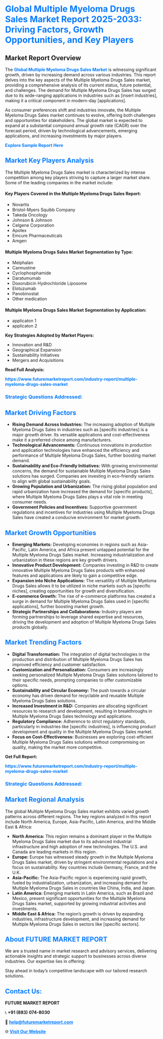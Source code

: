 <h1 style="color: #007BFF;">Global Multiple Myeloma Drugs Sales Market Report 2025-2033: Driving Factors, Growth Opportunities, and Key Players</h1>

<section id="overview">
<h2>Market Report Overview</h2>
<p>The <a href="https://www.futuremarketreport.com/industry-report/multiple-myeloma-drugs-sales-market" style="color: #007BFF; text-decoration: none;"><strong>Global Multiple Myeloma Drugs Sales Market</strong></a> is witnessing significant growth, driven by increasing demand across various industries. This report delves into the key aspects of the Multiple Myeloma Drugs Sales market, providing a comprehensive analysis of its current status, future potential, and challenges. The demand for Multiple Myeloma Drugs Sales has surged due to its wide-ranging applications in industries such as [insert industries], making it a critical component in modern-day [applications].</p>
<p>As consumer preferences shift and industries innovate, the Multiple Myeloma Drugs Sales market continues to evolve, offering both challenges and opportunities for stakeholders. The global market is expected to expand at a substantial compound annual growth rate (CAGR) over the forecast period, driven by technological advancements, emerging applications, and increasing investments by major players.</p>
</section>

<section id="overview">
<p><a href="https://www.futuremarketreport.com/request-sample/reportId=109309" style="color: #007BFF; text-decoration: none;"><strong>Explore Sample Report Here</strong></a></p>
</section>

<section id="key-players">
<h2 style="color: #007BFF;">Market Key Players Analysis</h2>
<p>The Multiple Myeloma Drugs Sales market is characterized by intense competition among key players striving to capture a larger market share. Some of the leading companies in the market include:</p>
<h4>Key Players Covered in the Multiple Myeloma Drugs Sales Report:</h4>
<ul><li>Novartis</li><li>Bristol-Myers Squibb Company</li><li>Takeda Oncology</li><li>Johnson &amp; Johnson</li><li>Celgene Corporation</li><li>Apotex</li><li>Emcure Pharmaceuticals</li><li>Amgen</li></ul>
<h4>Multiple Myeloma Drugs Sales Market Segmentation by Type:</h4>
<ul><li>Melphalan</li><li>Carmustine</li><li>Cyclophosphamide</li><li>Daratumumab</li><li>Doxorubicin Hydrochloride Liposome</li><li>Elotuzumab</li><li>Panobinostat</li><li>Other medication</li></ul>

<h4>Multiple Myeloma Drugs Sales Market Segmentation by Application:</h4>
<ul><li>applicaton 1</li><li>applicaton 2</li></ul>
<p><strong>Key Strategies Adopted by Market Players:</strong></p>
<ul>
<li>Innovation and R&D</li>
<li>Geographical Expansion</li>
<li>Sustainability Initiatives</li>
<li>Mergers and Acquisitions</li>
</ul>
</section>

<section>
<p><strong>Read Full Analysis: </strong></p><a href="https://www.futuremarketreport.com/industry-report/multiple-myeloma-drugs-sales-market" style="color: #007BFF; text-decoration: none;"><strong>https://www.futuremarketreport.com/industry-report/multiple-myeloma-drugs-sales-market</strong></a>
<h3 style="color: #007BFF;">Strategic Questions Addressed:</h3>
</section>

<section id="driving-factors">
<h2 style="color: #007BFF;">Market Driving Factors</h2>
<ul>
<li><strong>Rising Demand Across Industries:</strong> The increasing adoption of Multiple Myeloma Drugs Sales in industries such as [specific industries] is a major growth driver. Its versatile applications and cost-effectiveness make it a preferred choice among manufacturers.</li>
<li><strong>Technological Advancements:</strong> Continuous innovations in production and application technologies have enhanced the efficiency and performance of Multiple Myeloma Drugs Sales, further boosting market demand.</li>
<li><strong>Sustainability and Eco-Friendly Initiatives:</strong> With growing environmental concerns, the demand for sustainable Multiple Myeloma Drugs Sales solutions has surged. Companies are investing in eco-friendly variants to align with global sustainability goals.</li>
<li><strong>Growing Population and Urbanization:</strong> The rising global population and rapid urbanization have increased the demand for [specific products], where Multiple Myeloma Drugs Sales plays a vital role in meeting consumer needs.</li>
<li><strong>Government Policies and Incentives:</strong> Supportive government regulations and incentives for industries using Multiple Myeloma Drugs Sales have created a conducive environment for market growth.</li>
</ul>
</section>

<section id="growth-opportunities">
<h2 style="color: #007BFF;">Market Growth Opportunities</h2>
<ul>
<li><strong>Emerging Markets:</strong> Developing economies in regions such as Asia-Pacific, Latin America, and Africa present untapped potential for the Multiple Myeloma Drugs Sales market. Increasing industrialization and urbanization in these regions are key growth drivers.</li>
<li><strong>Innovative Product Development:</strong> Companies investing in R&D to create innovative Multiple Myeloma Drugs Sales products with enhanced features and applications are likely to gain a competitive edge.</li>
<li><strong>Expansion into Niche Applications:</strong> The versatility of Multiple Myeloma Drugs Sales allows it to be utilized in niche markets such as [specific niches], creating opportunities for growth and diversification.</li>
<li><strong>E-commerce Growth:</strong> The rise of e-commerce platforms has created a surge in demand for Multiple Myeloma Drugs Sales used in [specific applications], further boosting market growth.</li>
<li><strong>Strategic Partnerships and Collaborations:</strong> Industry players are forming partnerships to leverage shared expertise and resources, driving the development and adoption of Multiple Myeloma Drugs Sales products globally.</li>
</ul>
</section>

<section id="trending-factors">
<h2 style="color: #007BFF;">Market Trending Factors</h2>
<ul>
<li><strong>Digital Transformation:</strong> The integration of digital technologies in the production and distribution of Multiple Myeloma Drugs Sales has improved efficiency and customer satisfaction.</li>
<li><strong>Customization and Personalization:</strong> Consumers are increasingly seeking personalized Multiple Myeloma Drugs Sales solutions tailored to their specific needs, prompting companies to offer customizable options.</li>
<li><strong>Sustainability and Circular Economy:</strong> The push towards a circular economy has driven demand for recyclable and reusable Multiple Myeloma Drugs Sales solutions.</li>
<li><strong>Increased Investment in R&D:</strong> Companies are allocating significant resources to research and development, resulting in breakthroughs in Multiple Myeloma Drugs Sales technology and applications.</li>
<li><strong>Regulatory Compliance:</strong> Adherence to strict regulatory standards, particularly in industries like [specific industries], is influencing product development and quality in the Multiple Myeloma Drugs Sales market.</li>
<li><strong>Focus on Cost-Effectiveness:</strong> Businesses are exploring cost-efficient Multiple Myeloma Drugs Sales solutions without compromising on quality, making the market more competitive.</li>
</ul>
</section>

<section>
<p><strong>Get Full Report: </strong></p><a href="https://www.futuremarketreport.com/industry-report/multiple-myeloma-drugs-sales-market" style="color: #007BFF; text-decoration: none;"><strong>https://www.futuremarketreport.com/industry-report/multiple-myeloma-drugs-sales-market</strong></a>
<h3 style="color: #007BFF;">Strategic Questions Addressed:</h3>
</section>


<section id="regional-analysis">
<h2 style="color: #007BFF;">Market Regional Analysis</h2>
<p>The global Multiple Myeloma Drugs Sales market exhibits varied growth patterns across different regions. The key regions analyzed in this report include North America, Europe, Asia-Pacific, Latin America, and the Middle East & Africa:</p>
<ul>
<li><strong>North America:</strong> This region remains a dominant player in the Multiple Myeloma Drugs Sales market due to its advanced industrial infrastructure and high adoption of new technologies. The U.S. and Canada are leading markets in this region.</li>
<li><strong>Europe:</strong> Europe has witnessed steady growth in the Multiple Myeloma Drugs Sales market, driven by stringent environmental regulations and a focus on sustainability. Key countries include Germany, France, and the U.K.</li>
<li><strong>Asia-Pacific:</strong> The Asia-Pacific region is experiencing rapid growth, fueled by industrialization, urbanization, and increasing demand for Multiple Myeloma Drugs Sales in countries like China, India, and Japan.</li>
<li><strong>Latin America:</strong> Emerging markets in Latin America, such as Brazil and Mexico, present significant opportunities for the Multiple Myeloma Drugs Sales market, supported by growing industrial activities and investments.</li>
<li><strong>Middle East & Africa:</strong> The region’s growth is driven by expanding industries, infrastructure development, and increasing demand for Multiple Myeloma Drugs Sales in sectors like [specific sectors].</li>
</ul>
</section>

<footer>
<h2 style="color: #007BFF;">About FUTURE MARKET REPORT</h2>
<p>We are a trusted name in market research and advisory services, delivering actionable insights and strategic support to businesses across diverse industries. Our expertise lies in offering:</p>

<p>Stay ahead in today’s competitive landscape with our tailored research solutions.</p>

<h2 style="color: #007BFF;">Contact Us:</h2>
<p><strong>FUTURE MARKET REPORT</strong></p>
<p>📞 <strong>+91 (883) 074-8030</strong></p>
<p>📧 <strong><a href="mailto:help@futuremarketreport.com" style="color: #007BFF;">help@futuremarketreport.com</a></strong></p>
<p>🌐 <strong><a href="https://www.futuremarketreport.com/" style="color: #007BFF;">Visit Our Website</a></strong></p>
</footer>